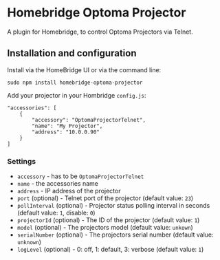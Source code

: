 # Homebridge Optoma Projector

A plugin for Homebridge, to control Optoma Projectors via Telnet.

## Installation and configuration

Install via the HomeBridge UI or via the command line:

```
sudo npm install homebridge-optoma-projector
```

Add your projector in your Hombridge `config.js`:

```
"accessories": [
    {
        "accessory": "OptomaProjectorTelnet",
        "name": "My Projector",
        "address": "10.0.0.90"
    }
]
```

### Settings

  * `accessory` - has to be `OptomaProjectorTelnet`
  * `name` - the accessories name
  * `address` - IP address of the projector
  * `port` (optional) - Telnet port of the projector (default value: `23`)
  * `pollInterval` (optional) - Projector status polling interval in seconds (default value: `1`,  disable: `0`)
  * `projectorId` (optional) - The ID of the projector (default value: `1`)
  * `model` (optional) - The projectors model (default value: `unkown`)
  * `serialNumber` (optional) - The projectors serial number (default value: `unknown`)
  * `logLevel` (optional) - 0: off, 1: default, 3: verbose (default value: `1`)
